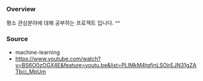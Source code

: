 ### Overview

평소 관심분야에 대해 공부하는 프로젝트 입니다. ^^

### Source

- machine-learning
 - https://www.youtube.com/watch?v=BS6O0zOGX4E&feature=youtu.be&list=PLlMkM4tgfjnLSOjrEJN31gZATbcj_MpUm


